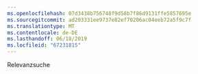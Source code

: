 ```yaml
---
ms.openlocfilehash: 07d3438b756748f9d58b7f86d9131ffe5857695e
ms.sourcegitcommit: ad203331ee9737e82ef70206ac04eeb72a5f9c7f
ms.translationtype: MT
ms.contentlocale: de-DE
ms.lasthandoff: 06/18/2019
ms.locfileid: "67231815"
---
```

Relevanzsuche